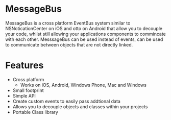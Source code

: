 # MessageBus
MessageBus is a cross platform EventBus system similar to NSNoticationCenter on iOS and otto on Android that allow you to decouple your code, whilst still allowing your applications components to commincate with each other.  MesssageBus can be used instead of events, can be used to communicate between objects that are not directly linked.

# Features

* Cross platform  
  * Works on iOS, Android, Windows Phone, Mac and Windows  
* Small footprint
* Simple API
* Create custom events to easily pass addtional data
* Allows you to decouple objects and classes within your projects  
* Portable Class library
